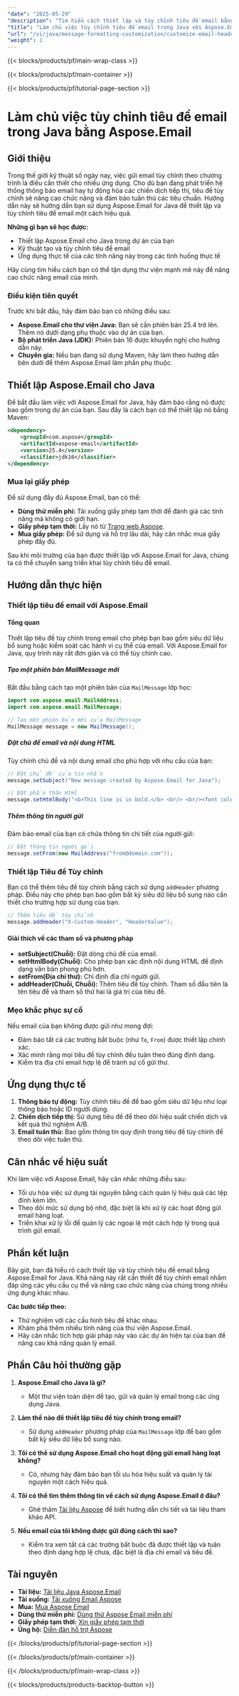 ```yaml
---
"date": "2025-05-29"
"description": "Tìm hiểu cách thiết lập và tùy chỉnh tiêu đề email bằng Aspose.Email for Java. Hướng dẫn này bao gồm thiết lập, thực hành mã hóa và ứng dụng thực tế."
"title": "Làm chủ việc tùy chỉnh tiêu đề email trong Java với Aspose.Email&#58; Hướng dẫn đầy đủ"
"url": "/vi/java/message-formatting-customization/customize-email-headers-java-aspose-email/"
"weight": 1
---
```


{{< blocks/products/pf/main-wrap-class >}}

{{< blocks/products/pf/main-container >}}

{{< blocks/products/pf/tutorial-page-section >}}
# Làm chủ việc tùy chỉnh tiêu đề email trong Java bằng Aspose.Email

## Giới thiệu

Trong thế giới kỹ thuật số ngày nay, việc gửi email tùy chỉnh theo chương trình là điều cần thiết cho nhiều ứng dụng. Cho dù bạn đang phát triển hệ thống thông báo email hay tự động hóa các chiến dịch tiếp thị, tiêu đề tùy chỉnh sẽ nâng cao chức năng và đảm bảo tuân thủ các tiêu chuẩn. Hướng dẫn này sẽ hướng dẫn bạn sử dụng Aspose.Email for Java để thiết lập và tùy chỉnh tiêu đề email một cách hiệu quả.

**Những gì bạn sẽ học được:**
- Thiết lập Aspose.Email cho Java trong dự án của bạn
- Kỹ thuật tạo và tùy chỉnh tiêu đề email
- Ứng dụng thực tế của các tính năng này trong các tình huống thực tế

Hãy cùng tìm hiểu cách bạn có thể tận dụng thư viện mạnh mẽ này để nâng cao chức năng email của mình.

### Điều kiện tiên quyết

Trước khi bắt đầu, hãy đảm bảo bạn có những điều sau:
- **Aspose.Email cho thư viện Java:** Bạn sẽ cần phiên bản 25.4 trở lên. Thêm nó dưới dạng phụ thuộc vào dự án của bạn.
- **Bộ phát triển Java (JDK):** Phiên bản 16 được khuyến nghị cho hướng dẫn này.
- **Chuyên gia:** Nếu bạn đang sử dụng Maven, hãy làm theo hướng dẫn bên dưới để thêm Aspose.Email làm phần phụ thuộc.

## Thiết lập Aspose.Email cho Java

Để bắt đầu làm việc với Aspose.Email for Java, hãy đảm bảo rằng nó được bao gồm trong dự án của bạn. Sau đây là cách bạn có thể thiết lập nó bằng Maven:

```xml
<dependency>
    <groupId>com.aspose</groupId>
    <artifactId>aspose-email</artifactId>
    <version>25.4</version>
    <classifier>jdk16</classifier>
</dependency>
```

### Mua lại giấy phép

Để sử dụng đầy đủ Aspose.Email, bạn có thể:
- **Dùng thử miễn phí:** Tải xuống giấy phép tạm thời để đánh giá các tính năng mà không có giới hạn.
- **Giấy phép tạm thời:** Lấy nó từ [Trang web Aspose](https://purchase.aspose.com/temporary-license/).
- **Mua giấy phép:** Để sử dụng và hỗ trợ lâu dài, hãy cân nhắc mua giấy phép đầy đủ.

Sau khi môi trường của bạn được thiết lập với Aspose.Email for Java, chúng ta có thể chuyển sang triển khai tùy chỉnh tiêu đề email.

## Hướng dẫn thực hiện

### Thiết lập tiêu đề email với Aspose.Email

#### Tổng quan

Thiết lập tiêu đề tùy chỉnh trong email cho phép bạn bao gồm siêu dữ liệu bổ sung hoặc kiểm soát các hành vi cụ thể của email. Với Aspose.Email for Java, quy trình này rất đơn giản và có thể tùy chỉnh cao.

##### Tạo một phiên bản MailMessage mới

Bắt đầu bằng cách tạo một phiên bản của `MailMessage` lớp học:

```java
import com.aspose.email.MailAddress;
import com.aspose.email.MailMessage;

// Tạo một phiên bản mới của MailMessage
MailMessage message = new MailMessage();
```

##### Đặt chủ đề email và nội dung HTML

Tùy chỉnh chủ đề và nội dung email cho phù hợp với nhu cầu của bạn:

```java
// Đặt chủ đề của tin nhắn
message.setSubject("New message created by Aspose.Email for Java");

// Đặt phần thân Html
message.setHtmlBody("<b>This line is in bold.</b> <br/> <br/><font color=blue>This line is in blue color</font>");
```

##### Thêm thông tin người gửi

Đảm bảo email của bạn có chứa thông tin chi tiết của người gửi:

```java
// Đặt thông tin người gửi
message.setFrom(new MailAddress("from@domain.com"));
```

### Thiết lập Tiêu đề Tùy chỉnh

Bạn có thể thêm tiêu đề tùy chỉnh bằng cách sử dụng `addHeader` phương pháp. Điều này cho phép bạn bao gồm bất kỳ siêu dữ liệu bổ sung nào cần thiết cho trường hợp sử dụng của bạn.

```java
// Thêm tiêu đề tùy chỉnh
message.addHeader("X-Custom-Header", "HeaderValue");
```

#### Giải thích về các tham số và phương pháp

- **setSubject(Chuỗi):** Đặt dòng chủ đề của email.
- **setHtmlBody(Chuỗi):** Cho phép bạn xác định nội dung HTML để định dạng văn bản phong phú hơn.
- **setFrom(Địa chỉ thư):** Chỉ định địa chỉ người gửi.
- **addHeader(Chuỗi, Chuỗi):** Thêm tiêu đề tùy chỉnh. Tham số đầu tiên là tên tiêu đề và tham số thứ hai là giá trị của tiêu đề.

### Mẹo khắc phục sự cố

Nếu email của bạn không được gửi như mong đợi:

- Đảm bảo tất cả các trường bắt buộc (như `To`, `From`) được thiết lập chính xác.
- Xác minh rằng mọi tiêu đề tùy chỉnh đều tuân theo đúng định dạng.
- Kiểm tra địa chỉ email hợp lệ để tránh sự cố gửi thư.

## Ứng dụng thực tế

1. **Thông báo tự động:** Tùy chỉnh tiêu đề để bao gồm siêu dữ liệu như loại thông báo hoặc ID người dùng.
2. **Chiến dịch tiếp thị:** Sử dụng tiêu đề để theo dõi hiệu suất chiến dịch và kết quả thử nghiệm A/B.
3. **Email tuân thủ:** Bao gồm thông tin quy định trong tiêu đề tùy chỉnh để theo dõi việc tuân thủ.

## Cân nhắc về hiệu suất

Khi làm việc với Aspose.Email, hãy cân nhắc những điều sau:

- Tối ưu hóa việc sử dụng tài nguyên bằng cách quản lý hiệu quả các tệp đính kèm lớn.
- Theo dõi mức sử dụng bộ nhớ, đặc biệt là khi xử lý các hoạt động gửi email hàng loạt.
- Triển khai xử lý lỗi để quản lý các ngoại lệ một cách hợp lý trong quá trình gửi email.

## Phần kết luận

Bây giờ, bạn đã hiểu rõ cách thiết lập và tùy chỉnh tiêu đề email bằng Aspose.Email for Java. Khả năng này rất cần thiết để tùy chỉnh email nhằm đáp ứng các yêu cầu cụ thể và nâng cao chức năng của chúng trong nhiều ứng dụng khác nhau.

**Các bước tiếp theo:**
- Thử nghiệm với các cấu hình tiêu đề khác nhau.
- Khám phá thêm nhiều tính năng của thư viện Aspose.Email.
- Hãy cân nhắc tích hợp giải pháp này vào các dự án hiện tại của bạn để nâng cao khả năng quản lý email.

## Phần Câu hỏi thường gặp

1. **Aspose.Email cho Java là gì?**
   - Một thư viện toàn diện để tạo, gửi và quản lý email trong các ứng dụng Java.

2. **Làm thế nào để thiết lập tiêu đề tùy chỉnh trong email?**
   - Sử dụng `addHeader` phương pháp của `MailMessage` lớp để bao gồm bất kỳ siêu dữ liệu bổ sung nào.

3. **Tôi có thể sử dụng Aspose.Email cho hoạt động gửi email hàng loạt không?**
   - Có, nhưng hãy đảm bảo bạn tối ưu hóa hiệu suất và quản lý tài nguyên một cách hiệu quả.

4. **Tôi có thể tìm thêm thông tin về cách sử dụng Aspose.Email ở đâu?**
   - Ghé thăm [Tài liệu Aspose](https://reference.aspose.com/email/java/) để biết hướng dẫn chi tiết và tài liệu tham khảo API.

5. **Nếu email của tôi không được gửi đúng cách thì sao?**
   - Kiểm tra xem tất cả các trường bắt buộc đã được thiết lập và tuân theo định dạng hợp lệ chưa, đặc biệt là địa chỉ email và tiêu đề.

## Tài nguyên

- **Tài liệu:** [Tài liệu Java Aspose.Email](https://reference.aspose.com/email/java/)
- **Tải xuống:** [Tải xuống Email Aspose](https://releases.aspose.com/email/java/)
- **Mua:** [Mua Aspose Email](https://purchase.aspose.com/buy)
- **Dùng thử miễn phí:** [Dùng thử Aspose Email miễn phí](https://releases.aspose.com/email/java/)
- **Giấy phép tạm thời:** [Xin giấy phép tạm thời](https://purchase.aspose.com/temporary-license/)
- **Ủng hộ:** [Diễn đàn hỗ trợ Aspose](https://forum.aspose.com/c/email/10)

{{< /blocks/products/pf/tutorial-page-section >}}

{{< /blocks/products/pf/main-container >}}

{{< /blocks/products/pf/main-wrap-class >}}

{{< blocks/products/products-backtop-button >}}
